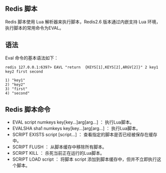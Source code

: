 ## Redis 脚本 ##

Redis 脚本使用 Lua 解析器来执行脚本，Redis2.6 版本通过内嵌支持 Lua 环境，执行脚本的常用命令为EVAL。

## 语法 ##

Eval 命令的基本语法如下：

    redis 127.0.0.1:6397> EAVL "return  {KEYS[1],KEYS[2],ARGV[2]}" 2 key1 key2 first second
    
    1) "key1"
    2) "key2"
    3) "first"
    4) "second"

## Redis 脚本命令 ##

- EVAL script numkeys key[key...]arg[arg...] ： 执行Lua脚本。
- EVALSHA sha1 numkeys key[key...]arg[arg...] ： 执行Lua脚本。
- SCRIPT EXISTS script [script...] ： 查看指定的脚本是否已经被保存在缓存中。
- SCRIPT FLUSH	： 从脚本缓存中移除所有脚本。
- SCRIPT KILL ： 杀死当前正在运行的Lua脚本。
- SCRIPT LOAD script ： 将脚本 script 添加到脚本缓存中，但并不立即执行这个脚本。